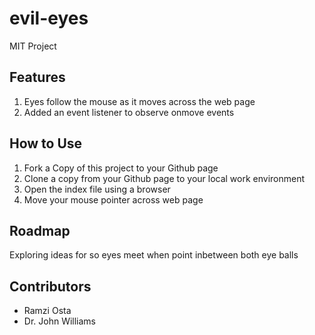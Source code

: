 # evil-eyes
MIT Project

<h2>Features</h2>
<ol>
<li>Eyes follow the mouse as it moves across the web page</li>
<li>Added an event listener to observe onmove events</li>
</ol>
<h2>How to Use</h2>
<ol>
<li>Fork a Copy of this project to your Github page</li>
<li>Clone a copy from your Github page to your local work environment</li>
<li>Open the index file using a browser</li>
<li>Move your mouse pointer across web page</li>
</ol>
<h2>Roadmap</h2>
<p>Exploring ideas for so eyes meet when point inbetween both eye balls</p>
<h2>Contributors</h2>
<ul>
  <li>Ramzi Osta</li>
  <li>Dr. John Williams</li>
</ul>
